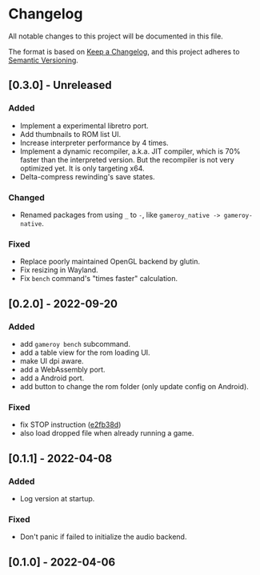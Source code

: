 # Changelog
All notable changes to this project will be documented in this file.

The format is based on [Keep a Changelog](https://keepachangelog.com/en/1.0.0/),
and this project adheres to [Semantic Versioning](https://semver.org/spec/v2.0.0.html).

## [0.3.0] - Unreleased

### Added

- Implement a experimental libretro port.
- Add thumbnails to ROM list UI.
- Increase interpreter performance by 4 times.
- Implement a dynamic recompiler, a.k.a. JIT compiler, which is 70% faster than
  the interpreted version. But the recompiler is not very optimized yet. It is
  only targeting x64.
- Delta-compress rewinding's save states.

### Changed

- Renamed packages from using `_` to `-`, like `gameroy_native ->
  gameroy-native`.

### Fixed

- Replace poorly maintained OpenGL backend by glutin.
- Fix resizing in Wayland.
- Fix `bench` command's "times faster" calculation.

## [0.2.0] - 2022-09-20

### Added

- add `gameroy bench` subcommand.
- add a table view for the rom loading UI.
- make UI dpi aware.
- add a WebAssembly port.
- add a Android port.
- add button to change the rom folder (only update config on Android).

### Fixed

- fix STOP instruction ([e2fb38d](https://github.com/Rodrigodd/gameroy/commit/e2fb38d4208164063c53433c513bd4afad5bb6c8))
- also load dropped file when already running a game.


## [0.1.1] - 2022-04-08

### Added

- Log version at startup.

### Fixed

- Don't panic if failed to initialize the audio backend.

## [0.1.0] - 2022-04-06
